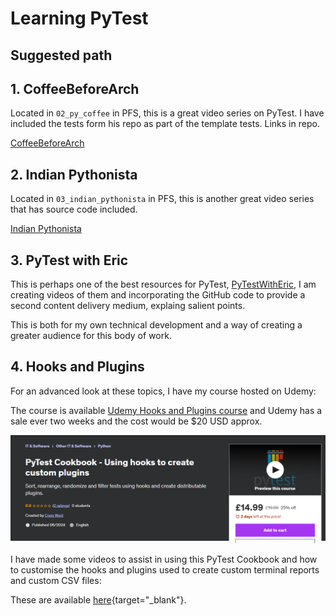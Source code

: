 # Learning PyTest

## Suggested path

## 1. CoffeeBeforeArch 

Located in `02_py_coffee` in PFS, this is a great video series on PyTest. I have included the tests form his repo as part of the template tests. Links in repo.

[CoffeeBeforeArch](https://www.youtube.com/playlist?list=PLxNPSjHT5qvuZ_JT1bknzrS8YqLiMjNpS)

## 2. Indian Pythonista

Located in `03_indian_pythonista` in PFS, this is another great video series that has source code included.


[Indian Pythonista](https://www.youtube.com/playlist?list=PLyb_C2HpOQSBWGekd7PfhHnb9GnqDgrxS)

## 3. PyTest with Eric

This is perhaps one of the best resources for PyTest, [PyTestWithEric](https://pytest-with-eric.com/), I am creating videos of them and incorporating the GitHub code to provide a second content delivery medium, explaing salient points.

This is both for my own technical development and a way of creating a greater audience for this body of work.

## 4. Hooks and Plugins

For an advanced look at these topics, I have my course hosted on Udemy:

The course is available [Udemy Hooks and Plugins course](https://www.udemy.com/course/pytest-cookbook-using-hooks-to-create-custom-plugins/) and Udemy has a sale ever two weeks and the cost would be $20 USD approx.

![PyTest - hoks and plugins](./images/udemy-hooks.png)

I have made some videos to assist in using this PyTest Cookbook and how to customise the hooks and plugins used to create custom terminal reports and custom CSV files:

These are available [here](https://www.youtube.com/playlist?list=PLsszRSbzjyvlrB6V5dacW6G8YrD_iW7oy){target="_blank"}.